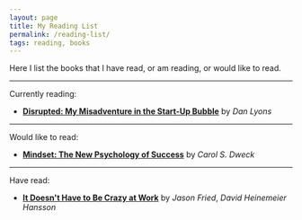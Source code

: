 ```yaml
---
layout: page
title: My Reading List
permalink: /reading-list/
tags: reading, books
---
```


Here I list the books that I have read, or am reading, or would like to read.

___

Currently reading:
- [**Disrupted: My Misadventure in the Start-Up Bubble**](https://www.amazon.com/Disrupted-My-Misadventure-Start-Up-Bubble/dp/0316306088) by *Dan Lyons*

___

Would like to read:
- [**Mindset: The New Psychology of Success**](https://www.amazon.com/Mindset-Psychology-Carol-S-Dweck/dp/0345472322) by *Carol S. Dweck*

___

Have read:
- [**It Doesn't Have to Be Crazy at Work**](https://www.amazon.com/Doesnt-Have-Be-Crazy-Work/dp/0062874780) by *Jason Fried*, *David Heinemeier Hansson*
